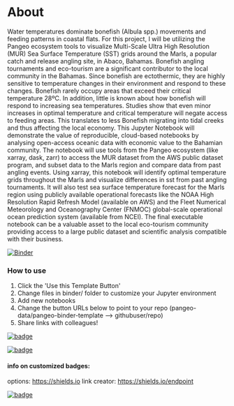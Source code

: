 # About
Water temperatures dominate bonefish (Albula spp.) movements and feeding patterns in coastal flats. 
For this project, I will be utilizing the Pangeo ecosystem tools to visualize 
Multi-Scale Ultra High Resolution (MUR) Sea Surface Temperature (SST) grids around the Marls, a popular 
catch and release angling site, in Abaco, Bahamas. Bonefish angling tournaments and eco-tourism are a 
significant contributor to the local community in the Bahamas. Since bonefish are ectothermic, they are 
highly sensitive to temperature changes in their environment and respond to these changes. Bonefish 
rarely occupy areas that exceed their critical temperature 28ºC. In addition, little is known about how 
bonefish will respond to increasing sea temperatures. Studies show that even minor increases in optimal 
temperature and critical temperature will negate access to feeding areas. This translates to less Bonefish 
migrating into tidal creeks and thus affecting the local economy. This Jupyter Notebook will demonstrate 
the value of reproducible, cloud-based notebooks by analysing open-access oceanic data with economic value 
to the Bahamian community. The notebook will use tools from the Pangeo ecosystem (like xarray, dask, zarr) 
to access the MUR dataset from the AWS public dataset program, and subset data to the Marls region and 
compare data from past angling events. Using xarray, this notebook will identify optimal temperature grids 
throughout the Marls and visualize differences in sst from past angling tournaments. It will also test sea 
surface temperature forecast for the Marls region using publicly available operational forecasts like the 
NOAA High Resolution Rapid Refresh Model (available on AWS) and the Fleet Numerical Meteorology and 
Oceanography Center (FNMOC) global-scale operational ocean prediction system (available from NCEI). The final 
executable notebook can be a valuable asset to the local eco-tourism community providing access to a large 
public dataset and scientific analysis compatible with their business.

[![Binder](https://mybinder.org/badge_logo.svg)](https://mybinder.org/v2/gh/ted80810/optimal_fish_temperature_pangeo/HEAD?filepath=optimal_fish_temperature_pangeo)

### How to use
1) Click the 'Use this Template Button'
2) Change files in binder/ folder to customize your Jupyter environment
3) Add new notebooks
4) Change the button URLs below to point to your repo (pangeo-data/pangeo-binder-template --> githubuser/repo)
5) Share links with colleagues! 

[![badge](https://img.shields.io/static/v1.svg?logo=Jupyter&label=Pangeo+Binder&message=GCE+us-central1&color=blue)](https://mybinder.org/v2/gh/ted80810/optimal_fish_temperature_pangeo/HEAD?filepath=optimal_fish_temperature_pangeo)

[![badge](https://img.shields.io/static/v1.svg?logo=Jupyter&label=Pangeo+Binder&message=AWS+us-west-2&color=orange)](https://mybinder.org/v2/gh/ted80810/optimal_fish_temperature_pangeo/HEAD?filepath=optimal_fish_temperature_pangeo)


#### info on customized badges:

options: https://shields.io
link creator: https://shields.io/endpoint

[![badge](https://img.shields.io/static/v1.svg?label=Project&message=Jupyter&logo=Jupyter)](https://jupyter.org)
